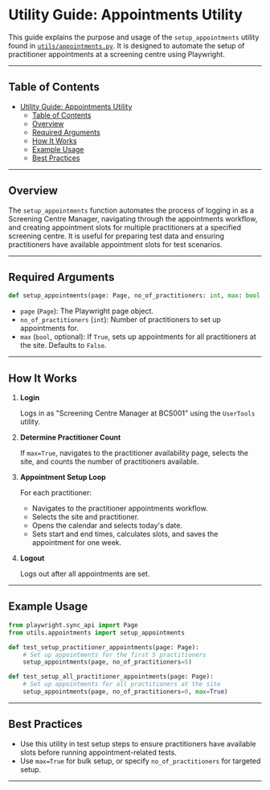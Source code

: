 # Utility Guide: Appointments Utility

This guide explains the purpose and usage of the `setup_appointments` utility found in [`utils/appointments.py`](../../utils/appointments.py).
It is designed to automate the setup of practitioner appointments at a screening centre using Playwright.

---

## Table of Contents

- [Utility Guide: Appointments Utility](#utility-guide-appointments-utility)
  - [Table of Contents](#table-of-contents)
  - [Overview](#overview)
  - [Required Arguments](#required-arguments)
  - [How It Works](#how-it-works)
  - [Example Usage](#example-usage)
  - [Best Practices](#best-practices)

---

## Overview

The `setup_appointments` function automates the process of logging in as a Screening Centre Manager, navigating through the appointments workflow, and creating appointment slots for multiple practitioners at a specified screening centre.
It is useful for preparing test data and ensuring practitioners have available appointment slots for test scenarios.

---

## Required Arguments

```python
def setup_appointments(page: Page, no_of_practitioners: int, max: bool = False) -> None:
```

- `page` (`Page`): The Playwright page object.
- `no_of_practitioners` (`int`): Number of practitioners to set up appointments for.
- `max` (`bool`, optional): If `True`, sets up appointments for all practitioners at the site. Defaults to `False`.

---

## How It Works

1. **Login**

   Logs in as "Screening Centre Manager at BCS001" using the `UserTools` utility.

2. **Determine Practitioner Count**

   If `max=True`, navigates to the practitioner availability page, selects the site, and counts the number of practitioners available.

3. **Appointment Setup Loop**

   For each practitioner:
   - Navigates to the practitioner appointments workflow.
   - Selects the site and practitioner.
   - Opens the calendar and selects today's date.
   - Sets start and end times, calculates slots, and saves the appointment for one week.

4. **Logout**

   Logs out after all appointments are set.

---

## Example Usage

```python
from playwright.sync_api import Page
from utils.appointments import setup_appointments

def test_setup_practitioner_appointments(page: Page):
    # Set up appointments for the first 5 practitioners
    setup_appointments(page, no_of_practitioners=5)

def test_setup_all_practitioner_appointments(page: Page):
    # Set up appointments for all practitioners at the site
    setup_appointments(page, no_of_practitioners=0, max=True)
```

---

## Best Practices

- Use this utility in test setup steps to ensure practitioners have available slots before running appointment-related tests.
- Use `max=True` for bulk setup, or specify `no_of_practitioners` for targeted setup.

---
